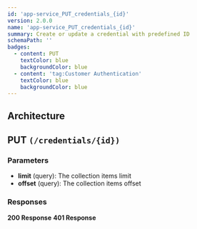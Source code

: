 ```yaml
---
id: 'app-service_PUT_credentials_{id}'
version: 2.0.0
name: 'app-service_PUT_credentials_{id}'
summary: Create or update a credential with predefined ID
schemaPath: ''
badges:
  - content: PUT
    textColor: blue
    backgroundColor: blue
  - content: 'tag:Customer Authentication'
    textColor: blue
    backgroundColor: blue
---
```

## Architecture
<NodeGraph />



## PUT `(/credentials/{id})`

### Parameters
- **limit** (query): The collection items limit
- **offset** (query): The collection items offset




### Responses
**200 Response**
<SchemaViewer file="response-200.json" maxHeight="500" id="response-200" />
      **401 Response**
<SchemaViewer file="response-401.json" maxHeight="500" id="response-401" />

